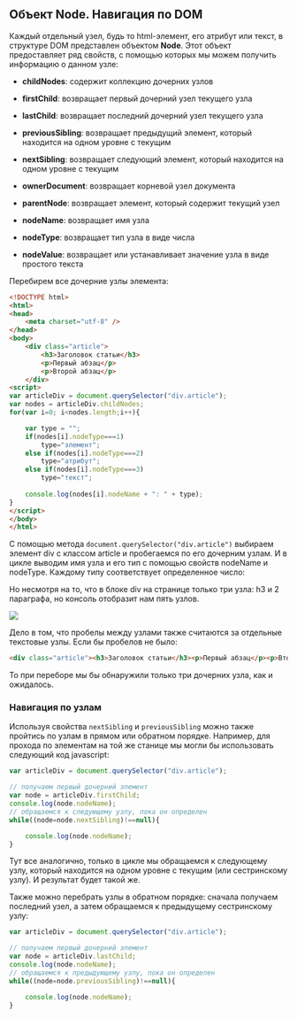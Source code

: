 ## Объект Node. Навигация по DOM

Каждый отдельный узел, будь то html-элемент, его атрибут или текст, в структуре DOM представлен объектом **Node**. 
Этот объект предоставляет ряд свойств, с помощью которых мы можем получить информацию о данном узле:

- **childNodes**: содержит коллекцию дочерних узлов

- **firstChild**: возвращает первый дочерний узел текущего узла

- **lastChild**: возвращает последний дочерний узел текущего узла

- **previousSibling**: возвращает предыдущий элемент, который находится на одном уровне с текущим

- **nextSibling**: возвращает следующий элемент, который находится на одном уровне с текущим

- **ownerDocument**: возвращает корневой узел документа

- **parentNode**: возвращает элемент, который содержит текущий узел

- **nodeName**: возвращает имя узла

- **nodeType**: возвращает тип узла в виде числа

- **nodeValue**: возвращает или устанавливает значение узла в виде простого текста

Перебирем все дочерние узлы элемента:

```html
<!DOCTYPE html>
<html>
<head>
	<meta charset="utf-8" />
</head>
<body>
	<div class="article">
		<h3>Заголовок статьи</h3>
		<p>Первый абзац</p>
		<p>Второй абзац</p>
	</div>
<script>
var articleDiv = document.querySelector("div.article");
var nodes = articleDiv.childNodes;
for(var i=0; i<nodes.length;i++){

	var type = "";
	if(nodes[i].nodeType===1)
		type="элемент";
	else if(nodes[i].nodeType===2)
		type="атрибут";
	else if(nodes[i].nodeType===3)
		type="текст";
		
	console.log(nodes[i].nodeName + ": " + type);
}
</script>
</body>
</html>
```

С помощью метода `document.querySelector("div.article")` выбираем элемент div с классом article и пробегаемся по его дочерним 
узлам. И в цикле выводим имя узла и его тип с помощью свойств nodeName и nodeType. Каждому типу соответствует определенное число:

Но несмотря на то, что в блоке div на странице только три узла: h3 и 2 параграфа, но консоль отобразит нам пять узлов.

![](https://metanit.com/web/javascript/pics/childnodes.png)

Дело в том, что пробелы между узлами также считаются за отдельные текстовые узлы. Если бы пробелов не было:

```html
<div class="article"><h3>Заголовок статьи</h3><p>Первый абзац</p><p>Второй абзац</p></div>
```

То при переборе мы бы обнаружили только три дочерних узла, как и ожидалось.

### Навигация по узлам

Используя свойства `nextSibling` и `previousSibling` можно также пройтись по узлам в прямом или обратном порядке. Например, 
для прохода по элементам на той же станице мы могли бы использовать следующий код javascript:

```js
var articleDiv = document.querySelector("div.article");

// получаем первый дочерний элемент
var node = articleDiv.firstChild;
console.log(node.nodeName);
// обращаемся к следующему узлу, пока он определен
while((node=node.nextSibling)!==null){

	console.log(node.nodeName);
}
```

Тут все аналогично, только в цикле мы обращаемся к следующему узлу, который находится на одном уровне с текущим (или сестринскому узлу). И результат 
будет такой же.

Также можно перебрать узлы в обратном порядке: сначала получаем последний узел, а затем обращаемся к предыдущему сестринскому узлу:

```js
var articleDiv = document.querySelector("div.article");

// получаем первый дочерний элемент
var node = articleDiv.lastChild;
console.log(node.nodeName);
// обращаемся к предыдующему узлу, пока он определен
while((node=node.previousSibling)!==null){

	console.log(node.nodeName);
}
```


